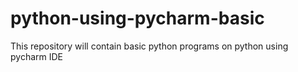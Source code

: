 # python-using-pycharm-basic
This repository will contain basic python programs on python using pycharm IDE

